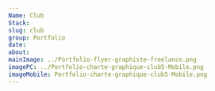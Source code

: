 ```yaml
---
Name: Club
Stack:
slug: club
group: Portfolio
date:
about:
mainImage: ../Portfolio-flyer-graphiste-freelance.png
imagePC: ../Portfolio-charte-graphique-club5-Mobile.png
imageMobile: Portfolio-charte-graphique-club5-Mobile.png
---
```


